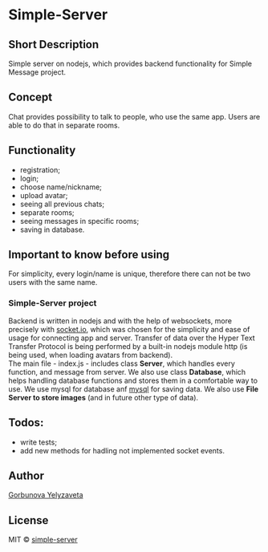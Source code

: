 # Simple-Server
## Short Description
Simple server on nodejs, which provides backend functionality for Simple Message project. 
## Concept
Chat provides possibility to talk to people, who use the same app. Users are able to do that in separate rooms.
## Functionality
* registration;
* login;
* choose name/nickname;
* upload avatar;
* seeing all previous chats;
* separate rooms;
* seeing messages in specific rooms;
* saving in database.
## Important to know before using 
For simplicity, every login/name is unique, therefore there can not be two users with the same name.
### Simple-Server project
Backend is written in nodejs and with the help of websockets, more precisely with [socket.io](https://github.com/socketio/socket.io), which was chosen for the simplicity and ease of usage for connecting app and server. Transfer of data over the Hyper Text Transfer Protocol is being performed by a built-in nodejs module http (is being used, when loading avatars from backend).  
The main file - index.js - includes class **Server**, which handles every function, and message from server. We also use class **Database**, which helps handling database functions and stores them in a comfortable way to use. We use mysql for database anf [mysql](https://github.com/mysqljs/mysql) for saving data.
We also use **File Server to store images** (and in future other type of data).
## Todos:
* write tests;  
* add new methods for hadling not implemented socket events.
## Author
[Gorbunova Yelyzaveta](https://github.com/lizardlynx)  
## License
MIT © [simple-server](https://github.com/Simple-message/Simple-Server)


